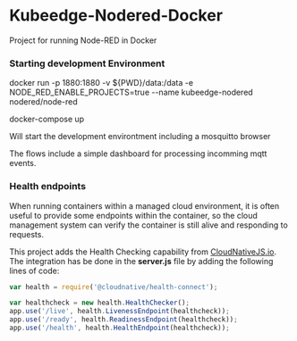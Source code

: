 # Kubeedge-Nodered-Docker

Project for running Node-RED in Docker


### Starting development Environment

docker run -p 1880:1880 -v ${PWD}/data:/data -e NODE_RED_ENABLE_PROJECTS=true --name kubeedge-nodered nodered/node-red

docker-compose up

Will start the development environtment including a mosquitto browser

The flows include a simple dashboard for processing incomming mqtt events.


### Health endpoints

When running containers within a managed cloud environment, it is often useful to provide some endpoints within the container, so the cloud management system can verify the container is still alive and responding to requests.

This project adds the Health Checking capability from [CloudNativeJS.io](https://www.cloudnativejs.io).  The integration has be done in the **server.js** file by adding the following lines of code:

```JavaScript
var health = require('@cloudnative/health-connect');

var healthcheck = new health.HealthChecker();
app.use('/live', health.LivenessEndpoint(healthcheck));
app.use('/ready', health.ReadinessEndpoint(healthcheck));
app.use('/health', health.HealthEndpoint(healthcheck));
```
